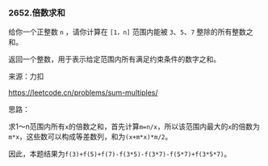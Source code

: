 ### 2652.倍数求和

给你一个正整数 `n` ，请你计算在 `[1，n]` 范围内能被 `3`、`5`、`7` 整除的所有整数之和。

返回一个整数，用于表示给定范围内所有满足约束条件的数字之和。

来源：力扣

https://leetcode.cn/problems/sum-multiples/



思路：

​		求1～n范围内所有`x`的倍数之和，首先计算`m=n/x`，所以该范围内最大的`x`的倍数为`m*x`，这些数可以构成等差数列，和为`(x+m*x)*m/2`。

​		因此，本题结果为`f(3)+f(5)+f(7)-f(3*5)-f(3*7)-f(5*7)+f(3*5*7)`。